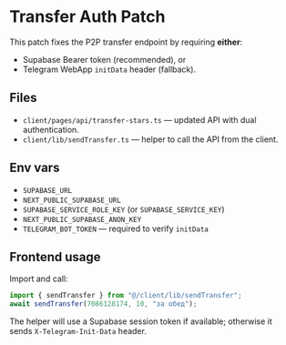 # Transfer Auth Patch

This patch fixes the P2P transfer endpoint by requiring **either**:
- Supabase Bearer token (recommended), or
- Telegram WebApp `initData` header (fallback).

## Files
- `client/pages/api/transfer-stars.ts` — updated API with dual authentication.
- `client/lib/sendTransfer.ts` — helper to call the API from the client.

## Env vars
- `SUPABASE_URL`
- `NEXT_PUBLIC_SUPABASE_URL`
- `SUPABASE_SERVICE_ROLE_KEY` (or `SUPABASE_SERVICE_KEY`)
- `NEXT_PUBLIC_SUPABASE_ANON_KEY`
- `TELEGRAM_BOT_TOKEN` — required to verify `initData`

## Frontend usage
Import and call:
```ts
import { sendTransfer } from "@/client/lib/sendTransfer";
await sendTransfer(7086128174, 10, "за обед");
```

The helper will use a Supabase session token if available; otherwise it sends `X-Telegram-Init-Data` header.
